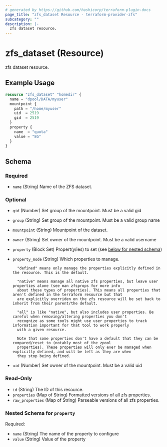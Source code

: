 ```yaml
---
# generated by https://github.com/hashicorp/terraform-plugin-docs
page_title: "zfs_dataset Resource - terraform-provider-zfs"
subcategory: ""
description: |-
  zfs dataset resource.
---
```


# zfs_dataset (Resource)

zfs dataset resource.

## Example Usage

```terraform
resource "zfs_dataset" "homedir" {
  name = "dpool/DATA/myuser"
  mountpoint {
    path = "/home/myuser"
    uid  = 2519
    gid  = 2519
  }
  property {
    name  = "quota"
    value = "8G"
  }
}
```

<!-- schema generated by tfplugindocs -->
## Schema

### Required

- `name` (String) Name of the ZFS dataset.

### Optional

- `gid` (Number) Set group of the mountpoint. Must be a valid gid
- `group` (String) Set group of the mountpoint. Must be a valid group name
- `mountpoint` (String) Mountpoint of the dataset.
- `owner` (String) Set owner of the mountpoint. Must be a valid username
- `property` (Block Set) Propert(y/ies) to set (see [below for nested schema](#nestedblock--property))
- `property_mode` (String) Which properties to manage.

		"defined" means only manage the properties explicitly defined in the resource. This is the default.

		"native" means manage all native zfs properties, but leave user properties alone (see man zfsprops for more info
		about these types of properties). This means all properties that aren't defined in the terraform resource but that
		are explicitly overriden on the zfs resource will be set back to inherit from their parent/the default.

		"all" is like "native", but also includes user properties. Be careful when removing/altering properties you don't
		recognize as some tools might use user properties to track information important for that tool to work properly
		with a given resource.

		Note that some properties don't have a default that they can be compared/reset to (notably most of the zpool
		properties). These properties will only ever be managed when explicitly defined, and will be left as they are when
		they stop being defined.
- `uid` (Number) Set owner of the mountpoint. Must be a valid uid

### Read-Only

- `id` (String) The ID of this resource.
- `properties` (Map of String) Formatted versions of all zfs properties.
- `raw_properties` (Map of String) Parseable versions of all zfs properties.

<a id="nestedblock--property"></a>
### Nested Schema for `property`

Required:

- `name` (String) The name of the property to configure
- `value` (String) Value of the property


